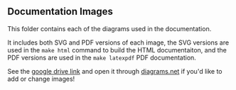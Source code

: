 ## Documentation Images

This folder contains each of the diagrams used in the documentation.

It includes both SVG and PDF versions of each image, the SVG versions are used in the `make html` command to build the HTML documentaiton, and the PDF versions are used in the `make latexpdf` PDF documentation.

See the [google drive link](https://drive.google.com/file/d/15OKeKKDtTdrBmpr7LBf4_hCP2x-Wz-8v/view?usp=sharing) and open it through [diagrams.net](https://app.diagrams.net) if you'd like to add or change images!
